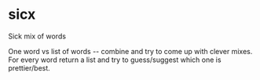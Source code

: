 # sicx
Sick mix of words

One word vs list of words -- combine and try to come up with clever mixes. For every word return a list and try to guess/suggest which one is prettier/best.
